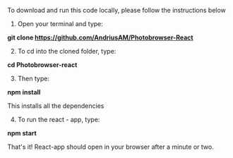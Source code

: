 To download and run this code locally, please follow the instructions below



1. Open your terminal and type:

**git clone https://github.com/AndriusAM/Photobrowser-React**

2. To cd into the cloned folder, type:

**cd Photobrowser-react**

3. Then type:

**npm install**

This installs all the dependencies

4. To run the react - app, type:

**npm start**


That's it! 
React-app should open in your browser after a minute or two.
